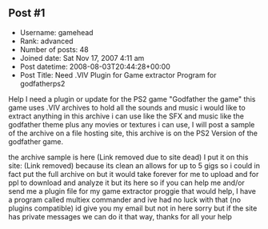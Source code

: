 ## Post #1
- Username: gamehead
- Rank: advanced
- Number of posts: 48
- Joined date: Sat Nov 17, 2007 4:11 am
- Post datetime: 2008-08-03T20:44:28+00:00
- Post Title: Need .VIV Plugin for Game extractor Program for godfatherps2

Help I need a plugin or update for the PS2 game "Godfather the game" this game uses .VIV archives to hold all the sounds and music i would like to extract anything in this archive i can use like the SFX and music like the godfather theme plus any movies or textures i can use, I will post a sample of the archive on a file hosting site, this archive is on the PS2 Version of the godfather game.

the archive sample is here (Link removed due to site dead)
I put it on this site: (Link removed) because its clean an allows for up to 5 gigs so i could in fact put the full archive on but it would take forever for me to upload and for ppl to download and analyze it but its here so if you can help me and/or send me a plugin file for my game extractor proggie that would help, I have a program called multiex commander and ive had no luck with that (no plugins compatible) id give you my email but not in here sorry but if the site has private messages we can do it that way, thanks for all your help
